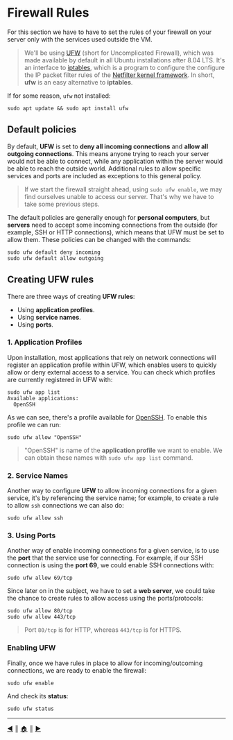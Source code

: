 # Firewall Rules
For this section we have to have to set the rules of your firewall on your server only with the services used
outside the VM.

> We'll be using [UFW](https://en.wikipedia.org/wiki/Uncomplicated_Firewall) (short for Uncomplicated Firewall), which was made available by default in all Ubuntu installations after 8.04 LTS. It's an interface to [iptables](https://en.wikipedia.org/wiki/Iptables), which is a program to configure the configure the IP packet filter rules of the [Netfilter kernel framework](https://en.wikipedia.org/wiki/Netfilter). In short, **ufw** is an easy alternative to **iptables**.

If for some reason, `ufw` not installed:
```
sudo apt update && sudo apt install ufw
```
## Default policies
By default, **UFW** is set to **deny all incoming connections** and **allow all outgoing connections**. This means anyone trying to reach your server would not be able to connect, while any application within the server would be able to reach the outside world. Additional rules to allow specific services and ports are included as exceptions to this general policy.

> If we start the firewall straight ahead, using `sudo ufw enable`, we may find ourselves unable to access our server. That's why we have to take some previous steps.

The default policies are generally enough for **personal computers**, but **servers** need to accept some incoming connections from the outside (for example, SSH or HTTP connections), which means that UFW must be set to allow them. These policies can be changed with the commands:
```
sudo ufw default deny incoming
sudo ufw default allow outgoing
```

## Creating UFW rules
There are three ways of creating **UFW rules**:

* Using **application profiles**.
* Using **service names**.
* Using **ports**.

### 1. Application Profiles
Upon installation, most applications that rely on network connections will register an application profile within UFW, which enables users to quickly allow or deny external access to a service. You can check which profiles are currently registered in UFW with:
```
sudo ufw app list
Available applications:
  OpenSSH
```

As we can see, there's a profile available for [OpenSSH](https://www.openssh.com/). To enable this profile we can run:
```
sudo ufw allow "OpenSSH"
```

> "OpenSSH" is name of the **application profile** we want to enable. We can obtain these names with `sudo ufw app list` command.

### 2. Service Names
Another way to configure **UFW** to allow incoming connections for a given service, it's by referencing the service name; for example, to create a rule to allow `ssh` connections we can also do:
```
sudo ufw allow ssh
```

### 3. Using Ports
Another way of enable incoming connections for a given service, is to use the **port** that the service use for connecting. For example, if our SSH connection is using the **port 69**, we could enable SSH connections with:
```
sudo ufw allow 69/tcp
```

Since later on in the subject, we have to set a **web server**, we could take the chance to create rules to allow access using the ports/protocols:
```
sudo ufw allow 80/tcp
sudo ufw allow 443/tcp
```

> Port `80/tcp` is for HTTP, whereas `443/tcp` is for HTTPS.

### Enabling UFW
Finally, once we have rules in place to allow for incoming/outcoming connections, we are ready to enable the firewall:
```
sudo ufw enable
```

And check its **status**:
```
sudo ufw status
```

---
<!-- navigation links -->
[:arrow_backward:][back] ║ [:house:][home] ║ [:arrow_forward:][next]

[home]: ../README.md
[back]: ./ssh.md
[next]: ./dos_protection.md